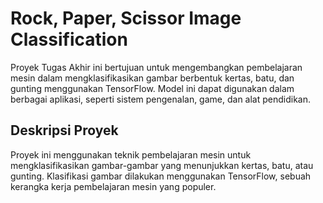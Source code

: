 # Rock, Paper, Scissor Image Classification

Proyek Tugas Akhir ini bertujuan untuk mengembangkan pembelajaran mesin dalam mengklasifikasikan gambar berbentuk kertas, batu, dan gunting menggunakan TensorFlow. Model ini dapat digunakan dalam berbagai aplikasi, seperti sistem pengenalan, game, dan alat pendidikan.

## Deskripsi Proyek

Proyek ini menggunakan teknik pembelajaran mesin untuk mengklasifikasikan gambar-gambar yang menunjukkan kertas, batu, atau gunting. Klasifikasi gambar dilakukan menggunakan TensorFlow, sebuah kerangka kerja pembelajaran mesin yang populer.


